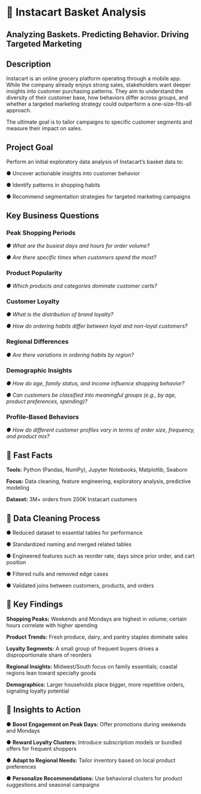 # 🛒 Instacart Basket Analysis
## Analyzing Baskets. Predicting Behavior. Driving Targeted Marketing

## Description
Instacart is an online grocery platform operating through a mobile app. While the company already enjoys strong sales, stakeholders want deeper insights into customer purchasing patterns. They aim to understand the diversity of their customer base, how behaviors differ across groups, and whether a targeted marketing strategy could outperform a one-size-fits-all approach.

The ultimate goal is to tailor campaigns to specific customer segments and measure their impact on sales.

## Project Goal
Perform an initial exploratory data analysis of Instacart’s basket data to:

● Uncover actionable insights into customer behavior

● Identify patterns in shopping habits

● Recommend segmentation strategies for targeted marketing campaigns

## Key Business Questions
### Peak Shopping Periods

_● What are the busiest days and hours for order volume?_

_● Are there specific times when customers spend the most?_

### Product Popularity

_● Which products and categories dominate customer carts?_

### Customer Loyalty

_● What is the distribution of brand loyalty?_

_● How do ordering habits differ between loyal and non-loyal customers?_

### Regional Differences

_● Are there variations in ordering habits by region?_

### Demographic Insights

_● How do age, family status, and income influence shopping behavior?_

_● Can customers be classified into meaningful groups (e.g., by age, product preferences, spending)?_

### Profile-Based Behaviors

_● How do different customer profiles vary in terms of order size, frequency, and product mix?_

## 🚀 Fast Facts
**Tools:** Python (Pandas, NumPy), Jupyter Notebooks, Matplotlib, Seaborn

**Focus:** Data cleaning, feature engineering, exploratory analysis, predictive modeling

**Dataset:** 3M+ orders from 200K Instacart customers

## 🧼 Data Cleaning Process
● Reduced dataset to essential tables for performance

● Standardized naming and merged related tables

● Engineered features such as reorder rate, days since prior order, and cart position

● Filtered nulls and removed edge cases

● Validated joins between customers, products, and orders

## 🔑 Key Findings
**Shopping Peaks:** Weekends and Mondays are highest in volume; certain hours correlate with higher spending

**Product Trends:** Fresh produce, dairy, and pantry staples dominate sales

**Loyalty Segments:** A small group of frequent buyers drives a disproportionate share of reorders

**Regional Insights:** Midwest/South focus on family essentials; coastal regions lean toward specialty goods

**Demographics:** Larger households place bigger, more repetitive orders, signaling loyalty potential

## 🧠 Insights to Action
● **Boost Engagement on Peak Days:** Offer promotions during weekends and Mondays

● **Reward Loyalty Clusters:** Introduce subscription models or bundled offers for frequent shoppers

● **Adapt to Regional Needs:** Tailor inventory based on local product preferences

● **Personalize Recommendations:** Use behavioral clusters for product suggestions and seasonal campaigns
